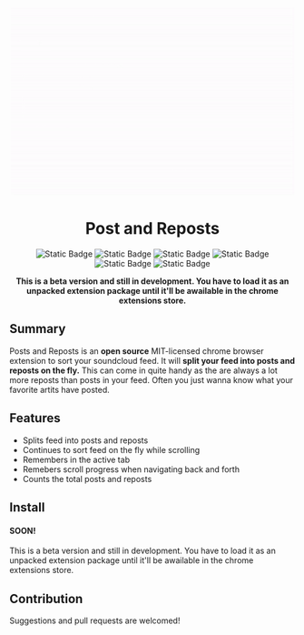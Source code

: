 <p align="center">
    <img src="./assets/Posts and Reposts.gif"
    width="500">
</p>

<h1 align="center">
Post and Reposts
</h1>

<div align="center">


![Static Badge](https://img.shields.io/badge/beta-585858?style=for-the-badge)
![Static Badge](https://img.shields.io/badge/version-1.0.0-blue?style=for-the-badge)
![Static Badge](https://img.shields.io/badge/build-passing-brightgreen?style=for-the-badge)
![Static Badge](https://img.shields.io/badge/coverage-90%25-brightgreen?style=for-the-badge)
![Static Badge](https://img.shields.io/badge/license-MIT-orange?style=for-the-badge)
![Static Badge](https://img.shields.io/badge/contributers-1-red?style=for-the-badge)

**This is a beta version and still in development. You have to load it as an unpacked extension package until it'll be awailable in the chrome extensions store.**
</div>

## Summary
Posts and Reposts is an **open source** MIT-licensed chrome browser extension to sort your soundcloud feed. It will **split your feed into posts and reposts on the fly.** This can come in quite handy as the are always a lot more reposts than posts in your feed. Often you just wanna know what your favorite artits have posted.

## Features

- Splits feed into posts and reposts
- Continues to sort feed on the fly while scrolling
- Remembers in the active tab
- Remebers scroll progress when navigating back and forth
- Counts the total posts and reposts

## Install

#### SOON!
This is a beta version and still in development. You have to load it as an unpacked extension package until it'll be awailable in the chrome extensions store. 

## Contribution

Suggestions and pull requests are welcomed!

